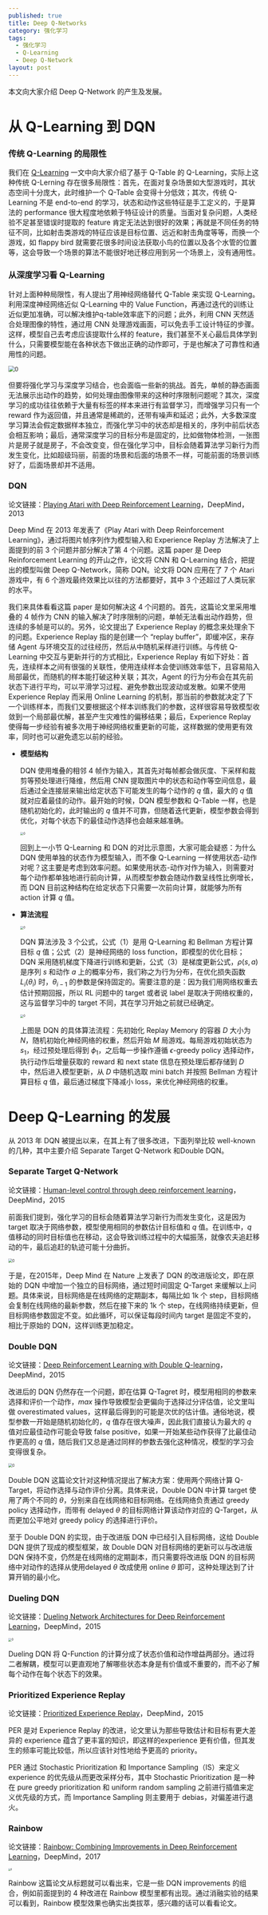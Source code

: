 ```yaml
---
published: true
title: Deep Q-Networks
category: 强化学习
tags: 
  - 强化学习
  - Q-Learning
  - Deep Q-Network
layout: post
---
```


本文向大家介绍 Deep Q-Network 的产生及发展。

# 从 Q-Learning 到 DQN

### 传统 Q-Learning 的局限性

我们在  [Q-Learning](https://dimanshen.github.io/强化学习/2021/04/06/强化学习-3-Q-Learning/) 一文中向大家介绍了基于 Q-Table 的 Q-Learning，实际上这种传统 Q-Lerning 存在很多局限性：首先，在面对复杂场景如大型游戏时，其状态空间十分庞大，此时维护一个 Q-Table 会变得十分低效；其次，传统 Q-Learning 不是 end-to-end 的学习，状态和动作这些特征是手工定义的，于是算法的 performance 很大程度地依赖于特征设计的质量。当面对复杂问题，人类经验不足甚至错误时提取的 feature 肯定无法达到很好的效果；再就是不同任务的特征不同，比如射击类游戏的特征应该是目标位置、远近和射击角度等等，而换一个游戏，如 flappy bird 就需要花很多时间设法获取小鸟的位置以及各个水管的位置等，这会导致一个场景的算法不能很好地迁移应用到另一个场景上，没有通用性。

### 从深度学习看 Q-Learning

针对上面种种局限性，有人提出了用神经网络替代 Q-Table 来实现 Q-Learning。利用深度神经网络近似 Q-Learning 中的 Value Function，再通过迭代的训练让近似更加准确，可以解决维护q-table效率底下的问题；此外，利用 CNN 天然适合处理图像的特性，通过用 CNN 处理游戏画面，可以免去手工设计特征的步骤。这样，模型自己去考虑应该提取什么样的 feature，我们甚至不关心最后具体学到什么，只需要模型能在各种状态下做出正确的动作即可，于是也解决了可靠性和通用性的问题。

<img src="https://raw.githubusercontent.com/DimanShen/dimanshen.github.io/master/_posts/image/强化学习（四）/0.png" alt="0" style="zoom:80%;" />

但要将强化学习与深度学习结合，也会面临一些新的挑战。首先，单帧的静态画面无法展示出动作的趋势，如何处理由图像带来的这种时序限制问题呢？其次，深度学习的成功往往依赖于大量有标签的样本来进行有监督学习，而增强学习只有一个 reward 作为返回值，并且通常是稀疏的，还带有噪声和延迟；此外，大多数深度学习算法会假定数据样本独立，而强化学习中的状态却是相关的，序列中前后状态会相互影响；最后，通常深度学习的目标分布是固定的，比如做物体检测，一张图片是房子就是房子，不会改变变，但在强化学习中，目标会随着算法学习新行为而发生变化，比如超级玛丽，前面的场景和后面的场景不一样，可能前面的场景训练好了，后面场景却并不适用。

### DQN

论文链接：[Playing Atari with Deep Reinforcement Learning](https://arxiv.org/abs/1312.5602)，DeepMind，2013

Deep Mind 在 2013 年发表了《Play Atari with Deep Reinforcement Learning》，通过将图片帧序列作为模型输入和 Experience Replay 方法解决了上面提到的前 3 个问题并部分解决了第 4 个问题。这篇 paper 是 Deep Reinforcement Learning 的开山之作，论文将 CNN 和 Q-Learning 结合，把提出的模型叫做 Deep Q-Network，简称 DQN。论文将 DQN 应用在了 7 个 Atari 游戏中，有 6 个游戏最终效果比以往的方法都要好，其中 3 个还超过了人类玩家的水平。

我们来具体看看这篇 paper 是如何解决这 4 个问题的。首先，这篇论文里采用堆叠的 4 帧作为 CNN 的输入解决了时序限制的问题，单帧无法看出动作趋势，但连续的多帧是可以的。另外，论文提出了 Experience Replay 的概念来处理余下的问题。Experience Replay 指的是创建一个 “replay buffer”，即缓冲区，来存储 Agent 与环境交互的过往经历，然后从中随机采样进行训练。与传统 Q-Learning 中交互与更新并行的方式相比，Experience Replay 有如下好处：首先，连续样本之间有很强的关联性，使用连续样本会使训练效率低下，且容易陷入局部最优，而随机的样本能打破这种关联；其次，Agent 的行为分布会在其先前状态下进行平均，可以平滑学习过程、避免参数出现波动或发散。如果不使用 Experience Replay 而采用 Online Learning 的机制，那当前的参数就决定了下一个训练样本，而我们又要根据这个样本训练我们的参数，这样很容易导致模型收敛到一个局部最优解，甚至产生灾难性的偏移结果；最后，Experience Replay 使得每一步经验有被多次用于神经网络权重更新的可能，这样数据的使用更有效率，同时也可以避免遗忘以前的经验。

- **模型结构**

  DQN 使用堆叠的相邻 4 帧作为输入，其首先对每帧都会做灰度、下采样和裁剪等预处理进行降维，然后用 CNN 提取图片中的状态和动作等空间信息，最后通过全连接层来输出给定状态下可能发生的每个动作的 $q$ 值，最大的 $q$ 值就对应着最佳的动作。最开始的时候，DQN 模型参数和 Q-Table 一样，也是随机初始化的，此时输出的 $q$ 值并不可靠，但随着迭代更新，模型参数会得到优化，对每个状态下的最佳动作选择也会越来越准确。

  <img src="https://raw.githubusercontent.com/DimanShen/dimanshen.github.io/master/_posts/image/强化学习（四）/1.png" alt="0" style="zoom:40%;" />

  回到上一小节 Q-Learning 和 DQN 的对比示意图，大家可能会疑惑：为什么 DQN 使用单独的状态作为模型输入，而不像 Q-Learning 一样使用状态-动作对呢？这主要是考虑到效率问题。如果使用状态-动作对作为输入，则需要对每个动作都单独地进行前向计算，从而模型参数会随动作数呈线性比例增长，而 DQN 目前这种结构在给定状态下只需要一次前向计算，就能够为所有 action 计算 $q$ 值。

- **算法流程** 

  <img src="https://raw.githubusercontent.com/DimanShen/dimanshen.github.io/master/_posts/image/强化学习（四）/2.png" alt="0" style="zoom:40%;" />

  DQN 算法涉及 3 个公式，公式（1）是用 Q-Learning 和 Bellman 方程计算目标 $q$ 值；公式（2）是神经网络的 loss function，即模型的优化目标；DQN 采用随机梯度下降进行训练和更新，公式（3）是梯度更新公式，$\rho(s, a)$ 是序列 $s$ 和动作 $a$ 上的概率分布，我们称之为行为分布，在优化损失函数 $L_i(\theta_i)$ 时，$\theta_{i-1}$ 的参数是保持固定的。需要注意的是：因为我们用网络权重去估计预期回报，所以 RL 问题中的 target 或者说 label 是取决于网络权重的，这与监督学习中的 target 不同，其在学习开始之前就已经确定。

  <img src="https://raw.githubusercontent.com/DimanShen/dimanshen.github.io/master/_posts/image/强化学习（四）/3.png" alt="0" style="zoom:40%;" />
  
  上图是 DQN 的具体算法流程：先初始化 Replay Memory 的容器 $D$ 大小为 $N$，随机初始化神经网络的权重，然后开始 $M$ 局游戏。每局游戏初始状态为 $s_1$，经过预处理后得到 $\phi_1$，之后每一步操作遵循 $\epsilon$-greedy policy 选择动作，执行动作后增量获取的 reward 和 next state 信息在预处理后都存储到 $D$ 中，然后进入模型更新，从 $D$ 中随机选取 mini batch 并按照 Bellman 方程计算目标 $q$ 值，最后通过梯度下降减小 loss，来优化神经网络的权重。

# Deep Q-Learning 的发展

从 2013 年 DQN 被提出以来，在其上有了很多改进，下面列举比较 well-known 的几种，其中主要介绍 Separate Target Q-Network 和Double DQN。

### Separate Target Q-Network

论文链接：[Human-level control through deep reinforcement learning](https://storage.googleapis.com/deepmind-media/dqn/DQNNaturePaper.pdf)，DeepMind，2015

前面我们提到，强化学习的目标会随着算法学习新行为而发生变化，这是因为 target 取决于网络参数，模型使用相同的参数估计目标值和 $q$ 值。在训练中，$q$ 值移动的同时目标值也在移动，这会导致训练过程中的大幅振荡，就像农夫追赶移动的牛，最后追赶的轨迹可能十分曲折。

<img src="https://raw.githubusercontent.com/DimanShen/dimanshen.github.io/master/_posts/image/强化学习（四）/4.png" alt="0" style="zoom:50%;" />

于是，在2015年，Deep Mind 在 Nature 上发表了 DQN 的改进版论文，即在原始的 DQN 中增加一个独立的目标网络，通过短时间固定 Q-Target 来缓解以上问题。具体来说，目标网络是在线网络的定期副本，每隔比如 1k 个 step，目标网络会复制在线网络的最新参数，然后在接下来的 1k 个 step，在线网络持续更新，但目标网络参数固定不变。如此循环，可以保证每段时间内 target 是固定不变的，相比于原始的 DQN，这样训练更加稳定。

### Double DQN

论文链接：[Deep Reinforcement Learning with Double Q-learning](https://arxiv.org/abs/1509.06461)，DeepMind，2015

改进后的 DQN 仍然存在一个问题，即在估算 Q-Tagret 时，模型用相同的参数来选择和评价一个动作，$max$ 操作导致模型会更偏向于选择过分评估值，论文里叫做 overestimated values，这样最后得到的可能是次优的估计值。通俗地说，模型参数一开始是随机初始化的，$q$ 值存在很大噪声，因此我们直接认为最大的 $q$ 值对应最佳动作可能会导致 false positive，如果一开始某些动作获得了比最佳动作更高的 $q$ 值，随后我们又总是通过同样的参数去强化这种情况，模型的学习会变得很复杂。

<img src="https://raw.githubusercontent.com/DimanShen/dimanshen.github.io/master/_posts/image/强化学习（四）/5.png" alt="0" style="zoom:50%;" />

Double DQN 这篇论文针对这种情况提出了解决方案：使用两个网络计算 Q-Target，将动作选择与动作评价分离。具体来说，Double DQN 中计算 target 使用了两个不同的 $\theta$，分别来自在线网络和目标网络。在线网络负责通过 greedy policy 选择动作，而带有 delayed $\theta$ 的目标网络计算该动作对应的 Q-Target，从而更加公平地对 greedy policy 的选择进行评价。

至于 Double DQN 的实现，由于改进版 DQN 中已经引入目标网络，这给 Double DQN 提供了现成的模型框架，故 Double DQN 对目标网络的更新可以与改进版 DQN 保持不变，仍然是在线网络的定期副本，而只需要将改进版 DQN 的目标网络中对动作的选择从使用delayed $\theta$ 改成使用 online $\theta$ 即可，这种处理达到了计算开销的最小化。

### Dueling DQN

论文链接：[Dueling Network Architectures for Deep Reinforcement Learning](https://arxiv.org/abs/1511.06581)，DeepMind，2015

<img src="https://raw.githubusercontent.com/DimanShen/dimanshen.github.io/master/_posts/image/强化学习（四）/6.png" alt="0" style="zoom:40%;" />

Dueling DQN 将 Q-Function 的计算分成了状态价值和动作增益两部分。通过将二者解耦，模型可以更直观地了解哪些状态本身是有价值或不重要的，而不必了解每个动作在每个状态下的效果。

### Prioritized Experience Replay

论文链接：[Prioritized Experience Replay](https://arxiv.org/abs/1511.05952)，DeepMind，2015

PER 是对 Experience Replay 的改进，论文里认为那些导致估计和目标有更大差异的 experience 蕴含了更丰富的知识，即这样的experience 更有价值，但其发生的频率可能比较低，所以应该针对性地给予更高的 priority。

PER 通过 Stochastic Prioritization 和 Importance Sampling（IS）来定义 experience 的优先级从而更改采样分布，其中 Stochastic Prioritization 是一种在 pure greedy prioritization 和 uniform random sampling 之前进行插值来定义优先级的方式，而 Importance Sampling 则主要用于 debias，对偏差进行退火。

### Rainbow

论文链接：[Rainbow: Combining Improvements in Deep Reinforcement Learning](https://arxiv.org/abs/1710.02298)，DeepMind，2017

<img src="https://raw.githubusercontent.com/DimanShen/dimanshen.github.io/master/_posts/image/强化学习（四）/7.png" alt="0" style="zoom:30%;" />

Rainbow 这篇论文从标题就可以看出来，它是一些 DQN improvements 的组合，例如前面提到的 4 种改进在 Rainbow 模型里都有出现。通过消融实验的结果可以看到，Rainbow 模型效果也确实出类拔萃，感兴趣的话可以看看论文。